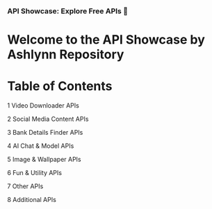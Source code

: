 ### API Showcase: Explore Free APIs 🚀

# Welcome to the API Showcase by Ashlynn Repository

# Table of Contents
1 Video Downloader APIs

2 Social Media Content APIs

3 Bank Details Finder APIs

4 AI Chat & Model APIs

5 Image & Wallpaper APIs

6 Fun & Utility APIs

7 Other APIs

8 Additional APIs

